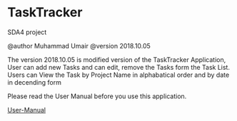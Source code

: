 # TaskTracker
SDA4 project

@author  Muhammad Umair
@version 2018.10.05

 The version 2018.10.05 is modified version of the TaskTracker Application,
 User can add new Tasks and can edit, remove the Tasks form the Task List.
 Users can View the Task by Project Name in alphabatical order and by date in decending form


Please read the User Manual before you use this application.

[User-Manual](TaskTrackerFinal/src/moh/User-Manual.md)
